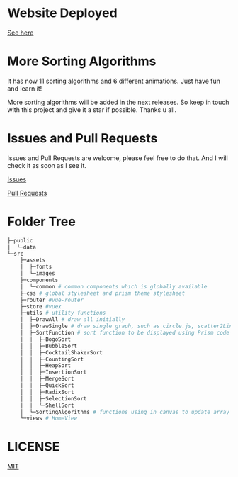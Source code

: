 # Website Deployed

[See here]()

# More Sorting Algorithms

It has now 11 sorting algorithms and 6 different animations. Just have fun and learn it!

More sorting algorithms will be added in the next releases. So keep in touch with this project and give it a star if possible. Thanks u all.

# Issues and Pull Requests

Issues and Pull Requests are welcome, please feel free to do that. And I will check it as soon as I see it.

[Issues](https://github.com/321paranoiawhy/Sorting-Algorithms-Visualization/issues)

[Pull Requests](https://github.com/321paranoiawhy/Sorting-Algorithms-Visualization/pulls)

# Folder Tree

```bash
├─public
│  └─data
└─src
    ├─assets
    │  ├─fonts
    │  └─images
    ├─components
    │  └─common # common components which is globally available
    ├─css # global stylesheet and prism theme stylesheet
    ├─router #vue-router
    ├─store #vuex
    ├─utils # utility functions
    │  ├─DrawAll # draw all initially
    │  ├─DrawSingle # draw single graph, such as circle.js, scatter2Line.js
    │  ├─SortFunction # sort function to be displayed using Prism code block
    │  │  ├─BogoSort
    │  │  ├─BubbleSort
    │  │  ├─CocktailShakerSort
    │  │  ├─CountingSort
    │  │  ├─HeapSort
    │  │  ├─InsertionSort
    │  │  ├─MergeSort
    │  │  ├─QuickSort
    │  │  ├─RadixSort
    │  │  ├─SelectionSort
    │  │  └─ShellSort
    │  └─SortingAlgorithms # functions using in canvas to update array
    └─views # HomeView
```

# LICENSE

[MIT](LICENSE)